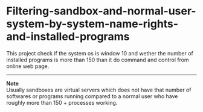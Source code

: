 # Filtering-sandbox-and-normal-user-system-by-system-name-rights-and-installed-programs
This project check if the system os is window 10 and wether the number of installed programs is more than 150 than it do command and control from online web page.
<hr><b>Note</b><br>
Usually sandboxes are virtual servers which does not have that number of softwares or programs running compared to a normal user who have roughly more than 150 + processes working.
